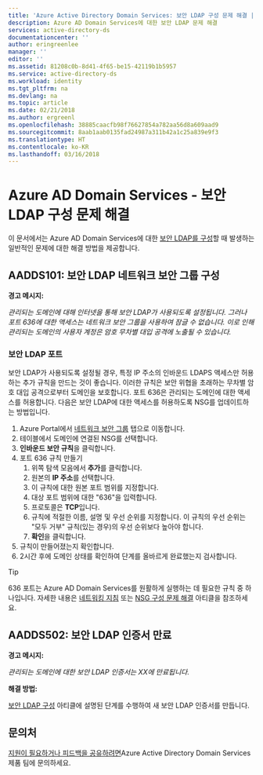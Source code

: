 ```yaml
---
title: 'Azure Active Directory Domain Services: 보안 LDAP 구성 문제 해결 | Microsoft Docs'
description: Azure AD Domain Services에 대한 보안 LDAP 문제 해결
services: active-directory-ds
documentationcenter: ''
author: eringreenlee
manager: ''
editor: ''
ms.assetid: 81208c0b-8d41-4f65-be15-42119b1b5957
ms.service: active-directory-ds
ms.workload: identity
ms.tgt_pltfrm: na
ms.devlang: na
ms.topic: article
ms.date: 02/21/2018
ms.author: ergreenl
ms.openlocfilehash: 38885caacfb98f76627854a782aa56d8a609aad9
ms.sourcegitcommit: 8aab1aab0135fad24987a311b42a1c25a839e9f3
ms.translationtype: HT
ms.contentlocale: ko-KR
ms.lasthandoff: 03/16/2018
---
```

# <a name="azure-ad-domain-services---troubleshooting-secure-ldap-configuration"></a>Azure AD Domain Services - 보안 LDAP 구성 문제 해결

이 문서에서는 Azure AD Domain Services에 대한 [보안 LDAP를 구성](active-directory-ds-admin-guide-configure-secure-ldap.md)할 때 발생하는 일반적인 문제에 대한 해결 방법을 제공합니다.

## <a name="aadds101-secure-ldap-network-security-group-configuration"></a>AADDS101: 보안 LDAP 네트워크 보안 그룹 구성

**경고 메시지:**

*관리되는 도메인에 대해 인터넷을 통해 보안 LDAP가 사용되도록 설정됩니다. 그러나 포트 636에 대한 액세스는 네트워크 보안 그룹을 사용하여 잠글 수 없습니다. 이로 인해 관리되는 도메인의 사용자 계정은 암호 무차별 대입 공격에 노출될 수 있습니다.*

### <a name="secure-ldap-port"></a>보안 LDAP 포트

보안 LDAP가 사용되도록 설정될 경우, 특정 IP 주소의 인바운드 LDAPS 액세스만 허용하는 추가 규칙을 만드는 것이 좋습니다. 이러한 규칙은 보안 위협을 초래하는 무차별 암호 대입 공격으로부터 도메인을 보호합니다. 포트 636은 관리되는 도메인에 대한 액세스를 허용합니다. 다음은 보안 LDAP에 대한 액세스를 허용하도록 NSG를 업데이트하는 방법입니다.

1. Azure Portal에서 [네트워크 보안 그룹](https://portal.azure.com/#blade/HubsExtension/Resources/resourceType/Microsoft.Network%2FNetworkSecurityGroups) 탭으로 이동합니다.
2. 테이블에서 도메인에 연결된 NSG를 선택합니다.
3. **인바운드 보안 규칙**을 클릭합니다.
4. 포트 636 규칙 만들기
   1. 위쪽 탐색 모음에서 **추가**를 클릭합니다.
   2. 원본의 **IP 주소**를 선택합니다.
   3. 이 규칙에 대한 원본 포트 범위를 지정합니다.
   4. 대상 포트 범위에 대한 "636"을 입력합니다.
   5. 프로토콜은 **TCP**입니다.
   6. 규칙에 적절한 이름, 설명 및 우선 순위를 지정합니다. 이 규칙의 우선 순위는 "모두 거부" 규칙(있는 경우)의 우선 순위보다 높아야 합니다.
   7. **확인**을 클릭합니다.
5. 규칙이 만들어졌는지 확인합니다.
6. 2시간 후에 도메인 상태를 확인하여 단계를 올바르게 완료했는지 검사합니다.

> [!TIP]
> 636 포트는 Azure AD Domain Services를 원활하게 실행하는 데 필요한 규칙 중 하나입니다. 자세한 내용은 [네트워킹 지침](active-directory-ds-networking.md) 또는 [NSG 구성 문제 해결](active-directory-ds-troubleshoot-nsg.md) 아티클을 참조하세요.
>

## <a name="aadds502-secure-ldap-certificate-expiring"></a>AADDS502: 보안 LDAP 인증서 만료

**경고 메시지:**

*관리되는 도메인에 대한 보안 LDAP 인증서는 XX에 만료됩니다.*

**해결 방법:**

[보안 LDAP 구성](active-directory-ds-admin-guide-configure-secure-ldap.md) 아티클에 설명된 단계를 수행하여 새 보안 LDAP 인증서를 만듭니다.

## <a name="contact-us"></a>문의처
[지원이 필요하거나 피드백을 공유하려면](active-directory-ds-contact-us.md)Azure Active Directory Domain Services 제품 팀에 문의하세요.
